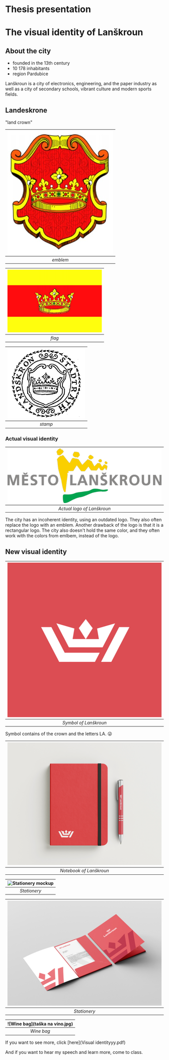 # Thesis presentation

# The visual identity of Lanškroun

## About the city
- founded in the  13th century
- 10 178 inhabitants
- region Pardubice

Lanškroun is a city of electronics, engineering, and the paper industry as well as a city of secondary schools, vibrant culture and modern sports fields.

## Landeskrone
"land crown"


| ![emblem of Lanškroun](znak.jpg) |
|:--:|
| *emblem* |

| ![flag of Lanškroun](230928986-6fc6e5ed-549e-4762-a6e5-d1cbd7ab6e15.gif) |
|:--:|
| *flag* |

| ![historic stamp of Lanškroun](Image.gif) |
|:--:|
| *stamp* |

### Actual visual identity

| ![actual logo of Lanškroun](lanskroun.png) |
|:--:|
| *Actual logo of Lanškroun* |

The city has an incoherent identity, using an outdated logo. They also often replace the logo with an emblem. Another drawback of the logo is that it is a rectangular logo. The city also doesn't hold the same color, and they often work with the colors from emlbem, instead of the logo.

## New visual identity

| ![new symbol of Lanškroun](winsta_příspěvek4.jpg) |
|:--:|
| *Symbol of Lanškroun* |

Symbol contains of the crown and the letters LA. 😜

| ![notebook of Lanškroun](blok.jpg) |
|:--:|
| *Notebook of Lanškroun* |

| ![Stationery mockup](úřední_papíry.jpg) |
|:--:|
| *Stationery* |

| ![Stationery mockup](desky.jpg) |
|:--:|
| *Stationery* |

| ![Wine bag](taška na víno.jpg) |
|:--:|
| *Wine bag* |


If you want to see more, click [here](Visual identityyy.pdf)

And if you want to hear my speech and learn more, come to class.
